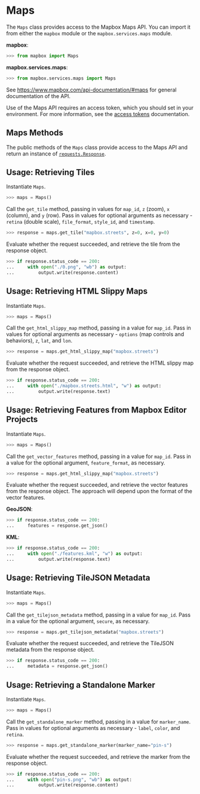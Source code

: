 # Maps

The `Maps` class provides access to the Mapbox Maps API.  You can import it from either the `mapbox` module or the `mapbox.services.maps` module.

__mapbox__:

```python
>>> from mapbox import Maps
```

__mapbox.services.maps__:

```python
>>> from mapbox.services.maps import Maps
```

See https://www.mapbox.com/api-documentation/#maps for general documentation of the API.

Use of the Maps API requires an access token, which you should set in your environment.  For more information, see the [access tokens](access_tokens.md) documentation.

## Maps Methods

The public methods of the `Maps` class provide access to the Maps API and return an instance of [`requests.Response`](http://docs.python-requests.org/en/latest/api/#requests.Response).

## Usage: Retrieving Tiles

Instantiate `Maps`.

```python
>>> maps = Maps()
```

Call the `get_tile` method, passing in values for `map_id`, `z` (zoom), `x` (column), and `y` (row).  Pass in values for optional arguments as necessary - `retina` (double scale), `file_format`, `style_id`, and `timestamp`.

```python
>>> response = maps.get_tile("mapbox.streets", z=0, x=0, y=0)
```

Evaluate whether the request succeeded, and retrieve the tile from the response object.

```python
>>> if response.status_code == 200:
...     with open("./0.png", "wb") as output:
...         output.write(response.content)
```

## Usage: Retrieving HTML Slippy Maps

Instantiate `Maps`.

```python
>>> maps = Maps()
```

Call the `get_html_slippy_map` method, passing in a value for `map_id`.  Pass in values for optional arguments as necessary - `options` (map controls and behaviors), `z`, `lat`, and `lon`.

```python
>>> response = maps.get_html_slippy_map("mapbox.streets")
```

Evaluate whether the request succeeded, and retrieve the HTML slippy map from the response object.

```python
>>> if response.status_code == 200:
...     with open("./mapbox.streets.html", "w") as output:
...         output.write(response.text)
```

## Usage: Retrieving Features from Mapbox Editor Projects

Instantiate `Maps`.

```python
>>> maps = Maps()
```

Call the `get_vector_features` method, passing in a value for `map_id`.  Pass in a value for the optional argument, `feature_format`, as necessary.

```python
>>> response = maps.get_html_slippy_map("mapbox.streets")
```

Evaluate whether the request succeeded, and retrieve the vector features from the response object.  The approach will depend upon the format of the vector features.

__GeoJSON__:

```python
>>> if response.status_code == 200:
...     features = response.get_json()
```

__KML__:

```python
>>> if response.status_code == 200:
...     with open("./features.kml", "w") as output:
...         output.write(response.text)
```

## Usage: Retrieving TileJSON Metadata

Instantiate `Maps`.

```python
>>> maps = Maps()
```

Call the `get_tilejson_metadata` method, passing in a value for `map_id`.  Pass in a value for the optional argument, `secure`, as necessary.

```python
>>> response = maps.get_tilejson_metadata("mapbox.streets")
```

Evaluate whether the request succeeded, and retrieve the TileJSON metadata from the response object.

```python
>>> if response.status_code == 200:
...     metadata = response.get_json()
```

## Usage: Retrieving a Standalone Marker

Instantiate `Maps`.

```python
>>> maps = Maps()
```

Call the `get_standalone_marker` method, passing in a value for `marker_name`.  Pass in values for optional arguments as necessary - 
`label`, `color`, and `retina`.

```python
>>> response = maps.get_standalone_marker(marker_name="pin-s")
```

Evaluate whether the request succeeded, and retrieve the marker from the response object.

```python
>>> if response.status_code == 200:
...     with open("pin-s.png", "wb") as output:
...         output.write(response.content)
```
